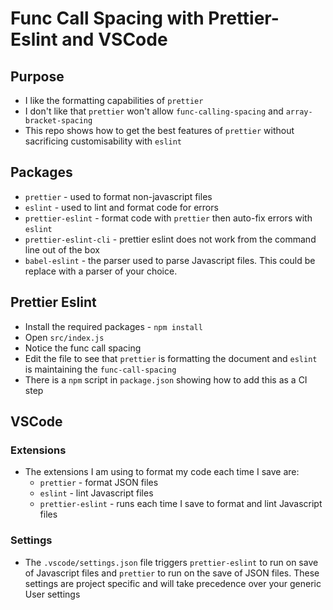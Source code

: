 # Func Call Spacing with Prettier-Eslint and VSCode

## Purpose

- I like the formatting capabilities of `prettier`
- I don't like that `prettier` won't allow `func-calling-spacing` and `array-bracket-spacing`
- This repo shows how to get the best features of `prettier` without sacrificing customisability with `eslint`

## Packages

- `prettier` - used to format non-javascript files
- `eslint` - used to lint and format code for errors
- `prettier-eslint` - format code with `prettier` then auto-fix errors with `eslint`
- `prettier-eslint-cli` - prettier eslint does not work from the command line out of the box
- `babel-eslint` - the parser used to parse Javascript files. This could be replace with a parser of your choice.

## Prettier Eslint

- Install the required packages - `npm install`
- Open `src/index.js`
- Notice the func call spacing
- Edit the file to see that `prettier` is formatting the document and `eslint` is maintaining the `func-call-spacing`
- There is a `npm` script in `package.json` showing how to add this as a CI step

## VSCode

### Extensions

- The extensions I am using to format my code each time I save are:
  - `prettier` - format JSON files
  - `eslint` - lint Javascript files
  - `prettier-eslint` - runs each time I save to format and lint Javascript files

### Settings

- The `.vscode/settings.json` file triggers `prettier-eslint` to run on save of Javascript files and `prettier` to run on the save of JSON files. These settings are project specific and will take precedence over your generic User settings
